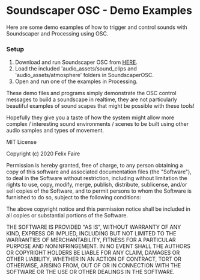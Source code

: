 
# Soundscaper OSC - Demo Examples

Here are some demo examples of how to trigger and control sounds with Soundscaper and Processing using OSC.

### Setup

1. Download and run Soundscaper OSC from [HERE](https://felixfaire.github.io/Soundscaper-OSC/).
2. Load the included 'audio_assets/sound_clips and 'audio_assets/atmosphere' folders in SoundscaperOSC.
2. Open and run one of the examples in Processing. 

These demo files and programs simply demonstrate the OSC control messages to build a soundscape in realtime, they are not particularly beautiful examples of sound scapes that might be possible with these tools!

Hopefully they give you a taste of how the system might allow more complex / interesting sound environments / scenes to be built using other audio samples and types of movement.


 


MIT License

Copyright (c) 2020 Felix Faire

Permission is hereby granted, free of charge, to any person obtaining a copy
of this software and associated documentation files (the "Software"), to deal
in the Software without restriction, including without limitation the rights
to use, copy, modify, merge, publish, distribute, sublicense, and/or sell
copies of the Software, and to permit persons to whom the Software is
furnished to do so, subject to the following conditions:

The above copyright notice and this permission notice shall be included in all
copies or substantial portions of the Software.

THE SOFTWARE IS PROVIDED "AS IS", WITHOUT WARRANTY OF ANY KIND, EXPRESS OR
IMPLIED, INCLUDING BUT NOT LIMITED TO THE WARRANTIES OF MERCHANTABILITY,
FITNESS FOR A PARTICULAR PURPOSE AND NONINFRINGEMENT. IN NO EVENT SHALL THE
AUTHORS OR COPYRIGHT HOLDERS BE LIABLE FOR ANY CLAIM, DAMAGES OR OTHER
LIABILITY, WHETHER IN AN ACTION OF CONTRACT, TORT OR OTHERWISE, ARISING FROM,
OUT OF OR IN CONNECTION WITH THE SOFTWARE OR THE USE OR OTHER DEALINGS IN THE
SOFTWARE.
